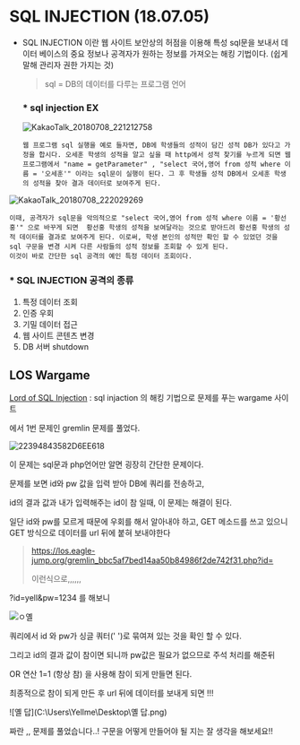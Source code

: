 # SQL INJECTION (18.07.05)

- SQL INJECTION 이란  웹 사이트 보안상의 허점을 이용해 특성 sql문을 보내서 데이터 베이스의 중요 정보나 공격자가 원하는 정보를 가져오는 해킹 기법이다. (쉽게 말해 관리자 권한 가지는 것)

  > sql = DB의 데이터를 다루는 프로그램 언어

  

  ### * sql injection EX ###

  ![KakaoTalk_20180708_221212758](C:\Users\Yellme\Desktop\KakaoTalk_20180708_221212758.png)

  

  ```
  웹 프로그램 sql 실행을 예로 들자면, DB에 학생들의 성적이 담긴 성적 DB가 있다고 가정을 합시다. 오세훈 학생의 성적을 알고 싶을 때 http에서 성적 찾기를 누르게 되면 웹 프로그램에서 "name = getParameter" , "select 국어,영어 from 성적 where 이름 = '오세훈'" 이라는 sql문이 실행이 된다. 그 후 학생들 성적 DB에서 오세훈 학생의 성적을 찾아 결과 데이터로 보여주게 된다. 
  ```

  



![KakaoTalk_20180708_222029269](C:\Users\Yellme\Desktop\KakaoTalk_20180708_222029269.png)

```
이때, 공격자가 sql문을 악의적으로 "select 국어,영어 from 성적 where 이름 = '황선홍'" 으로 바꾸게 되면  황선홍 학생의 성적을 보여달라는 것으로 받아드려 황선홍 학생의 성적 데이터를 결과로 보여주게 된다. 이로써, 학생 본인의 성적만 확인 할 수 있었던 것을 sql 구문을 변경 시켜 다른 사람들의 성적 정보를 조회할 수 있게 된다. 
이것이 바로 간단한 sql 공격의 예인 특정 데이터 조회이다.   
```



### * SQL INJECTION 공격의 종류

1. 특정 데이터 조회
2. 인증 우회
3. 기밀 데이터 접근
4. 웹 사이트 콘텐츠 변경
5. DB 서버 shutdown



## LOS Wargame  ##

[Lord of SQL Injection](https://los.eagle-jump.org/) : sql injaction 의 해킹 기법으로 문제를 푸는 wargame 사이트

에서 1번 문제인 gremlin 문제를 풀었다.

![22394843582D6EE618](C:\Users\Yellme\Desktop\22394843582D6EE618.png)

이 문제는 sql문과 php언어만 알면 굉장히 간단한 문제이다.

문제를 보면  id와 pw 값을 입력 받아 DB에 쿼리를 전송하고,  

id의 결과 값과 내가 입력해주는 id이 참 일때,  이 문제는 해결이 된다. 

일단 id와 pw를 모르게 때문에 우회를 해서 알아내야 하고, GET 메소드를 쓰고 있으니 GET 방식으로 데이터를 url 뒤에 붙혀 보내야한다

> https://los.eagle-jump.org/gremlin_bbc5af7bed14aa50b84986f2de742f31.php?id=
>
> 이런식으로,,,,,,



?id=yell&pw=1234 를 해보니

![ㅇ옐](C:\Users\Yellme\Desktop\ㅇ옐.png)

쿼리에서 id 와 pw가 싱글 쿼터(' ')로 묶여져 있는 것을 확인 할 수 있다.

그리고 id의 결과 값이 참이면 되니까 pw값은 필요가 없으므로 주석 처리를 해준뒤

 OR 연산 1=1 (항상 참) 을 사용해 참이 되게 만들면 된다.

최종적으로 참이 되게 만든 후 url 뒤에 데이터를 보내게 되면 !!!

![옐 답](C:\Users\Yellme\Desktop\옐 답.png)



짜란 ,, 문제를 풀었습니다..!  구문을 어떻게 만들어야 될 지는 잘 생각을 해보세요!! 


